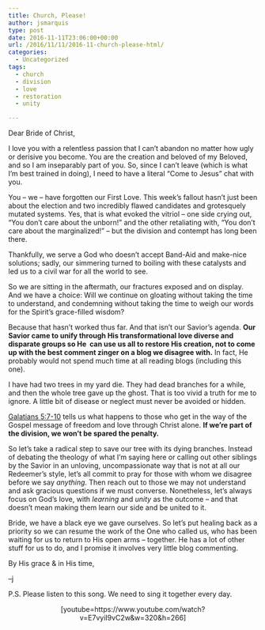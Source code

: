 ```yaml
---
title: Church, Please!
author: jsmarquis
type: post
date: 2016-11-11T23:06:00+00:00
url: /2016/11/11/2016-11-church-please-html/
categories:
  - Uncategorized
tags:
  - church
  - division
  - love
  - restoration
  - unity

---
```

<div class="separator" style="clear:both;text-align:center;">
</div>

<div class="separator" style="clear:both;text-align:center;">
  <a href="http://static1.squarespace.com/static/5a126df012abd96b9c736edf/t/5a163fb1047d59a21da7e8f8/1511407847531//img.jpg.com/static/5a126df012abd96b9c736edf/t/5a163fb1047d59a21da7e8f9/1511407537381/1000w/" /></a>
</div>

Dear Bride of Christ,

I love you with a relentless passion that I can&#8217;t abandon no matter how ugly or derisive you become. You are the creation and beloved of my Beloved, and so I am inseparably part of you. So, since I can&#8217;t leave (which is what I&#8217;m best trained in doing), I need to have a literal &#8220;Come to Jesus&#8221; chat with you.

You &#8211; we &#8211; have forgotten our First Love. This week&#8217;s fallout hasn&#8217;t just been about the election and two incredibly flawed candidates and grotesquely mutated systems. Yes, that is what evoked the vitriol &#8211; one side crying out, &#8220;You don&#8217;t care about the unborn!&#8221; and the other retaliating with, &#8220;You don&#8217;t care about the marginalized!&#8221; &#8211; but the division and contempt has long been there.

Thankfully, we serve a God who doesn&#8217;t accept Band-Aid and make-nice solutions; sadly, our simmering turned to boiling with these catalysts and led us to a civil war for all the world to see.

So we are sitting in the aftermath, our fractures exposed and on display. And we have a choice: Will we continue on gloating without taking the time to understand, and condemning without taking the time to weigh our words for the Spirit&#8217;s grace-filled wisdom?

Because that hasn&#8217;t worked thus far. And that isn&#8217;t our Savior&#8217;s agenda. **Our Savior came to unify through His transformational love diverse and disparate groups so He&nbsp; can use us all to restore His creation, not to come up with the best comment zinger on a blog we disagree with.** In fact, He probably would not spend much time at all reading blogs (including this one).

I have had two trees in my yard die. They had dead branches for a while, and then the whole tree gave up the ghost. That is too vivid a truth for me to ignore. A little bit of disease or neglect must never be avoided or hidden.

<a href="https://www.biblegateway.com/passage/?search=Galatians%205&version=ESV;MSG" target="_blank">Galatians 5:7-10</a> tells us what happens to those who get in the way of the Gospel message of freedom and love through Christ alone. **If we&#8217;re part of the division, we won&#8217;t be spared the penalty.&nbsp;**

So let&#8217;s take a radical step to save our tree with its dying branches. Instead of debating the theology of what I&#8217;m saying here or calling out other siblings by the Savior in an unloving, uncompassionate way that is not at all our Redeemer&#8217;s style, let&#8217;s all commit to pray for those with whom we disagree before we say _anything_. Then reach out to those we may not understand and ask gracious questions if we must converse. Nonetheless, let&#8217;s always focus on God&#8217;s love, with _learning_ and _unity_ as the outcome &#8211; and that doesn&#8217;t mean making them learn our side and be united to it.

Bride, we have a black eye we gave ourselves. So let&#8217;s put healing back as a priority so we can resume the work of the One who called us, who has been waiting for us to return to His open arms &#8211; together. He has a lot of other stuff for us to do, and I promise it involves very little blog commenting.

By His grace & in His time,
  
&#8211;j

P.S. Please listen to this song. We need to sing it together every day. 

<div class="separator" style="clear:both;text-align:center;">
  [youtube=https://www.youtube.com/watch?v=E7vyiI9vC2w&w=320&h=266]
</div>
